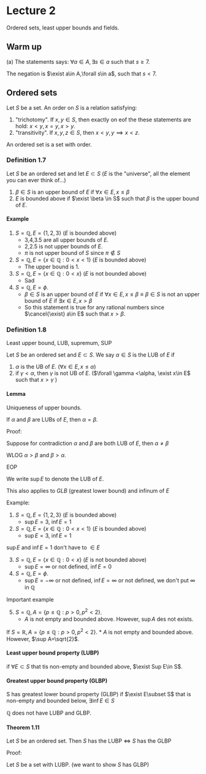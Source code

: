 # Lecture 2

Ordered sets, least upper bounds and fields.

## Warm up

(a) The statements says: $\forall a\in A, \exists s\in a$ such that $s\geq 7$.

The negation is $\exist a\in A,\forall s\in a$, such that $s<7$.

## Ordered sets

Let $S$ be a set. An order on $S$ is a relation satisfying:

1. "trichotomy". If $x,y\in S$, then exactly on eof the these statements are hold: $x<y,x=y,x>y$.
2. "transitivity". If $x,y,z\in S$, then $x<y,y\implies x<z$.

An ordered set is a set with order.

### Definition 1.7

Let $S$ be an ordered set and let $E\subset S$ ($E$ is the "universe", all the element you can ever think of...)

1. $\beta\in S$ is an upper bound of $E$ if $\forall x\in E,x\leq \beta$
2. $E$ is bounded above if $\exist \beta \in S$ such that $\beta$ is the upper bound of $E$.

#### Example

1. $S=\mathbb{Q}, E=\{1,2,3\}$ ($E$ is bounded above)
    * 3,4,3.5 are all upper bounds of $E$.
    * 2,2.5 is not upper bounds of $E$.
    * $\pi$ is not upper bound of $S$ since $\pi\notin S$
2. $S=\mathbb{Q}, E=\{x\in \mathbb{Q}:0<x<1\}$  ($E$ is bounded above)
    * The upper bound is $1$.
3. $S=\mathbb{Q}, E=\{x\in \mathbb{Q}:0<x\}$ ($E$ is not bounded above)
    * Sad
4. $S=\mathbb{Q}, E=\phi$.
    * $\beta\in S$ is an upper bound of $E$ if $\forall x\in E,x\leq \beta\equiv\beta\in S$ is not an upper bound of $E$ if $\exists x\in E,x> \beta$
    * So this statement is true for any rational numbers since $\cancel{\exist} a\in E$ such that $x>\beta$.

### Definition 1.8

Least upper bound, LUB, supremum, SUP

Let $S$ be an ordered set and $E\subset S$. We say $\alpha\in S$ is the LUB of $E$ if 

1. $\alpha$ is the UB of $E$. ($\forall x\in E,x\leq \alpha$)
2. if $\gamma<\alpha$, then $\gamma$ is not UB of $E$. ($\forall \gamma <\alpha, \exist x\in E$ such that $x>\gamma$ )

#### Lemma 

Uniqueness of upper bounds.

If $\alpha$ and $\beta$ are LUBs of $E$, then $\alpha=\beta$.

Proof:

Suppose for contradiction $\alpha$ and $\beta$ are both LUB of $E$, then $\alpha\neq\beta$

WLOG $\alpha>\beta$ and $\beta>\alpha$.

EOP

We write $\sup E$ to denote the LUB of $E$.

This also applies to $GLB$ (greatest lower bound) and infinum of $E$

Example:

1. $S=\mathbb{Q}, E=\{1,2,3\}$ ($E$ is bounded above)
    * $\sup E=3$, $\inf E=1$
2. $S=\mathbb{Q}, E=\{x\in \mathbb{Q}:0<x<1\}$  ($E$ is bounded above)
    * $\sup E=3$, $\inf E=1$

$\sup E$ and $\inf E=1$ don't have to $\in E$

3. $S=\mathbb{Q}, E=\{x\in \mathbb{Q}:0<x\}$ ($E$ is not bounded above)
   * $\sup E=\infty$ or not defined, $\inf E=0$
4. $S=\mathbb{Q}, E=\phi$.
   * $\sup E=-\infty$ or not defined, $\inf E=\infty$ or not defined, we don't put $\infty$ in $\mathbb{Q}$

Important example

5. $S=\mathbb{Q}, A=\{p\leq \mathbb{Q}:p>0, p^2<2\}$.
    * $A$ is not empty and bounded above. However, $\sup A$ des not exists.

If $S=\mathbb{R}, A=\{p\leq \mathbb{Q}:p>0, p^2<2\}$.
    * $A$ is not empty and bounded above. However, $\sup A=\sqrt{2}$.

#### Least upper bound property (LUBP)

if $\forall E\subset S$ that tis non-empty and bounded above, $\exist Sup E\in S$.

#### Greatest upper bound property (GLBP)

S has greatest lower bound property (GLBP) if $\exist E\subset S$ that is non-empty and bounded below, $\exists \inf E\in S$

$\mathbb{Q}$ does not have LUBP and GLBP.

#### Theorem 1.11

Let $S$ be an ordered set. Then $S$ has the LUBP $\iff$ $S$ has the GLBP

Proof:

Let $S$ be a set with LUBP. (we want to show $S$ has GLBP)